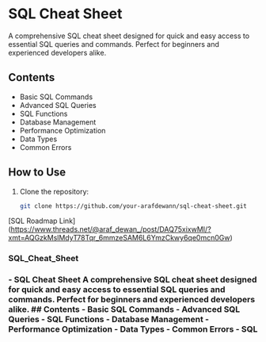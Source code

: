 # SQL Cheat Sheet

A comprehensive SQL cheat sheet designed for quick and easy access to essential SQL queries and commands. Perfect for beginners and experienced developers alike.

## Contents
- Basic SQL Commands
- Advanced SQL Queries
- SQL Functions
- Database Management
- Performance Optimization
- Data Types
- Common Errors

## How to Use
1. Clone the repository: 
   ```bash
   git clone https://github.com/your-arafdewann/sql-cheat-sheet.git


[SQL Roadmap Link] (https://www.threads.net/@araf_dewan_/post/DAQ75xixwMI/?xmt=AQGzkMslMdyT78Tqr_6mmzeSAM6L6YmzCkwy6qe0mcn0Gw)
<h3> SQL_Cheat_Sheet <h3>
- SQL Cheat Sheet  A comprehensive SQL cheat sheet designed for quick and easy access to essential SQL queries and commands. Perfect for beginners and experienced developers alike.  ## Contents - Basic SQL Commands - Advanced SQL Queries - SQL Functions - Database Management - Performance Optimization - Data Types - Common Errors  
- SQL
